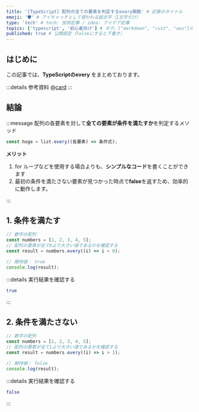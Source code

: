 ```yaml
---
title: '[TypeScript] 配列の全ての要素を判定するevery関数' # 記事のタイトル
emoji: '🛡' # アイキャッチとして使われる絵文字（1文字だけ）
type: 'tech' # tech: 技術記事 / idea: アイデア記事
topics: ['typescript', '初心者向け'] # タグ。["markdown", "rust", "aws"]のように指定する
published: true # 公開設定（falseにすると下書き）
---
```


## はじめに

この記事では、**TypeScriptのevery** をまとめております。

:::details 参考資料
@[card](https://oukayuka.booth.pm/items/2368045)
:::


## 結論

:::message
配列の各要素を対して**全ての要素が条件を満たすか**を判定するメソッド

```ts
const hoge = list.every((各要素) => 条件式);
```

**メリット**

1. for ループなどを使用する場合よりも、**シンプルなコード**を書くことができます
2. 最初の条件を満たさない要素が見つかった時点で**false**を返すため、効率的に動作します。

:::

## 1. 条件を満たす

```ts
// 数字の配列
const numbers = [1, 2, 3, 4, 5];
// 配列の要素が全て0より大きい値であるかを確認する
const result = numbers.every((i) => i > 0);

// 期待値： true
console.log(result);
```

:::details 実行結果を確認する
```bash
true
```
:::

## 2. 条件を満たさない

```typescript
// 数字の配列
const numbers = [1, 2, 3, 4, 5];
// 配列の要素が全て1より大きい値であるかを確認する
const result = numbers.every((i) => i > 1);

// 期待値： false
console.log(result);
```

:::details 実行結果を確認する
```bash
false
```
:::
